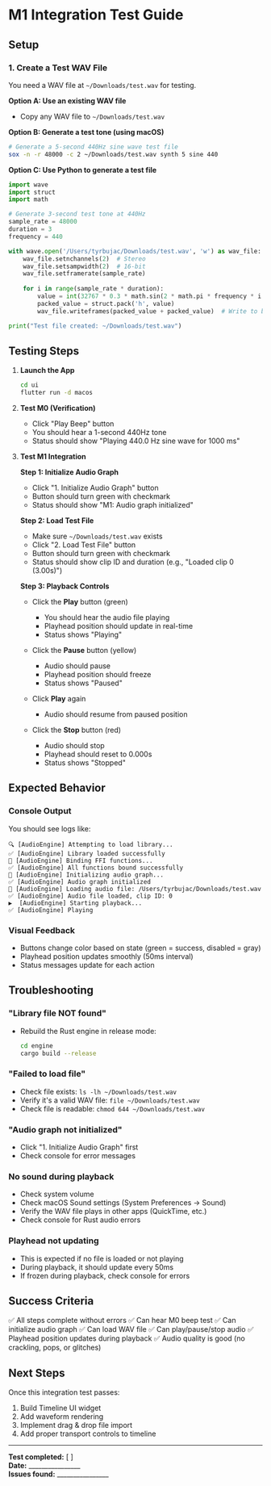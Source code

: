 # M1 Integration Test Guide

## Setup

### 1. Create a Test WAV File

You need a WAV file at `~/Downloads/test.wav` for testing.

**Option A: Use an existing WAV file**
- Copy any WAV file to `~/Downloads/test.wav`

**Option B: Generate a test tone (using macOS)**
```bash
# Generate a 5-second 440Hz sine wave test file
sox -n -r 48000 -c 2 ~/Downloads/test.wav synth 5 sine 440
```

**Option C: Use Python to generate a test file**
```python
import wave
import struct
import math

# Generate 3-second test tone at 440Hz
sample_rate = 48000
duration = 3
frequency = 440

with wave.open('/Users/tyrbujac/Downloads/test.wav', 'w') as wav_file:
    wav_file.setnchannels(2)  # Stereo
    wav_file.setsampwidth(2)  # 16-bit
    wav_file.setframerate(sample_rate)
    
    for i in range(sample_rate * duration):
        value = int(32767 * 0.3 * math.sin(2 * math.pi * frequency * i / sample_rate))
        packed_value = struct.pack('h', value)
        wav_file.writeframes(packed_value + packed_value)  # Write to both channels

print("Test file created: ~/Downloads/test.wav")
```

## Testing Steps

1. **Launch the App**
   ```bash
   cd ui
   flutter run -d macos
   ```

2. **Test M0 (Verification)**
   - Click "Play Beep" button
   - You should hear a 1-second 440Hz tone
   - Status should show "Playing 440.0 Hz sine wave for 1000 ms"

3. **Test M1 Integration**
   
   **Step 1: Initialize Audio Graph**
   - Click "1. Initialize Audio Graph" button
   - Button should turn green with checkmark
   - Status should show "M1: Audio graph initialized"
   
   **Step 2: Load Test File**
   - Make sure `~/Downloads/test.wav` exists
   - Click "2. Load Test File" button
   - Button should turn green with checkmark
   - Status should show clip ID and duration (e.g., "Loaded clip 0 (3.00s)")
   
   **Step 3: Playback Controls**
   - Click the **Play** button (green)
     - You should hear the audio file playing
     - Playhead position should update in real-time
     - Status shows "Playing"
   
   - Click the **Pause** button (yellow)
     - Audio should pause
     - Playhead position should freeze
     - Status shows "Paused"
   
   - Click **Play** again
     - Audio should resume from paused position
   
   - Click the **Stop** button (red)
     - Audio should stop
     - Playhead should reset to 0.000s
     - Status shows "Stopped"

## Expected Behavior

### Console Output
You should see logs like:
```
🔍 [AudioEngine] Attempting to load library...
✅ [AudioEngine] Library loaded successfully
🔗 [AudioEngine] Binding FFI functions...
✅ [AudioEngine] All functions bound successfully
🎵 [AudioEngine] Initializing audio graph...
✅ [AudioEngine] Audio graph initialized
📂 [AudioEngine] Loading audio file: /Users/tyrbujac/Downloads/test.wav
✅ [AudioEngine] Audio file loaded, clip ID: 0
▶️  [AudioEngine] Starting playback...
✅ [AudioEngine] Playing
```

### Visual Feedback
- Buttons change color based on state (green = success, disabled = gray)
- Playhead position updates smoothly (50ms interval)
- Status messages update for each action

## Troubleshooting

### "Library file NOT found"
- Rebuild the Rust engine in release mode:
  ```bash
  cd engine
  cargo build --release
  ```

### "Failed to load file"
- Check file exists: `ls -lh ~/Downloads/test.wav`
- Verify it's a valid WAV file: `file ~/Downloads/test.wav`
- Check file is readable: `chmod 644 ~/Downloads/test.wav`

### "Audio graph not initialized"
- Click "1. Initialize Audio Graph" first
- Check console for error messages

### No sound during playback
- Check system volume
- Check macOS Sound settings (System Preferences → Sound)
- Verify the WAV file plays in other apps (QuickTime, etc.)
- Check console for Rust audio errors

### Playhead not updating
- This is expected if no file is loaded or not playing
- During playback, it should update every 50ms
- If frozen during playback, check console for errors

## Success Criteria

✅ All steps complete without errors
✅ Can hear M0 beep test
✅ Can initialize audio graph
✅ Can load WAV file
✅ Can play/pause/stop audio
✅ Playhead position updates during playback
✅ Audio quality is good (no crackling, pops, or glitches)

## Next Steps

Once this integration test passes:
1. Build Timeline UI widget
2. Add waveform rendering
3. Implement drag & drop file import
4. Add proper transport controls to timeline

---

**Test completed:** [  ]  
**Date:** ________________  
**Issues found:** ________________

